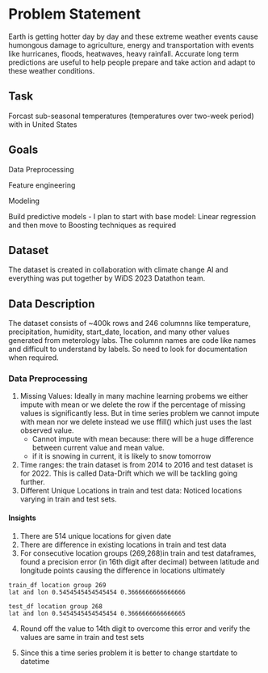 
# Problem Statement

Earth is getting hotter day by day and these extreme weather events cause humongous damage to agriculture, energy and transportation with events like hurricanes, floods, heatwaves, heavy rainfall. Accurate long term predictions are useful to help people prepare and take action and adapt to these weather conditions.

## Task

Forcast sub-seasonal temperatures (temperatures over two-week period) with in United States

## Goals

Data Preprocessing

Feature engineering

Modeling

Build predictive models - I plan to start with base model: Linear regression and then move to Boosting techniques as required

## Dataset

The dataset is created in collaboration with climate change AI and everything was put together by WiDS 2023 Datathon team. 

## Data Description

The dataset consists of ~400k rows and 246 columnns like temperature, precipitation, humidity, start_date, location, and many other values generated from meterology labs. The columnn names are code like names and difficult to understand by labels. So need to look for documentation when required.

### Data Preprocessing

1. Missing Values: Ideally in many machine learning probems we either impute with mean or we delete the row if the percentage of missing values is significantly less. But in time series problem we cannot impute with mean nor we delete instead we use ffill() which just uses the last observed value.
   * Cannot impute with mean because: there will be a huge difference between current value and mean value. 
   * if it is snowing in current, it is likely to snow tomorrow
3. Time ranges: the train dataset is from 2014 to 2016 and test dataset is for 2022. This is called Data-Drift which we will be tackling going further.
4. Different Unique Locations in train and test data: Noticed locations varying in train and test sets. 

  #### Insights
  1. There are 514 unique locations for given date
  2. There are difference in existing locations in train and test data
  3. For consecutive location groups (269,268)in train and test dataframes, found a precision error (in 16th digit after decimal) between         latitude and longitude points causing the difference in locations ultimately

    train_df location group 269
    lat and lon 0.5454545454545454 0.3666666666666666
  
    test_df location group 268
    lat and lon 0.5454545454545454 0.3666666666666665
  
  4. Round off the value to 14th digit to overcome this error and verify the values are same in train and test sets

4. Since this a time series problem it is better to change startdate to datetime

 
 









